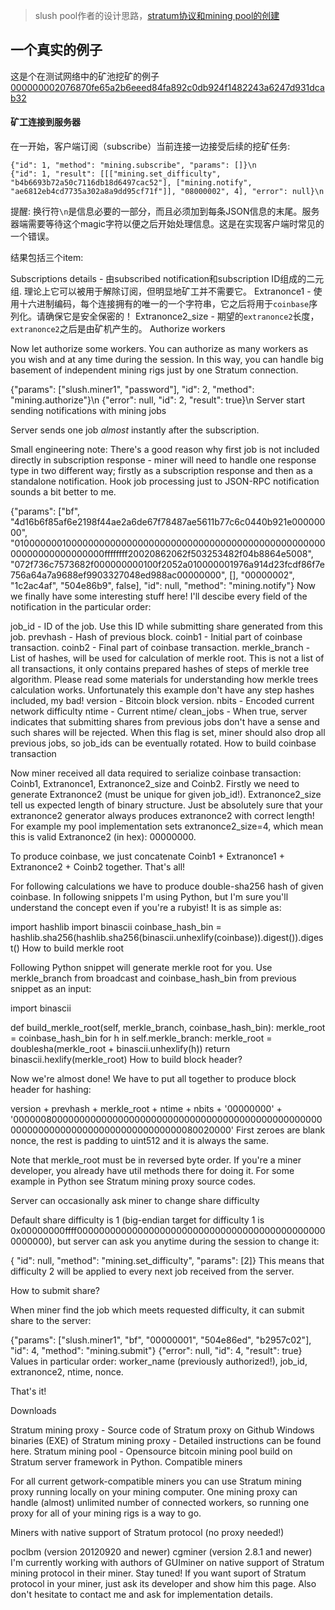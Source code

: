 > slush pool作者的设计思路，[stratum协议和mining pool的创建](http://mining.bitcoin.cz/stratum-mining)

## 一个真实的例子

这是个在测试网络中的矿池挖矿的例子  
[000000002076870fe65a2b6eeed84fa892c0db924f1482243a6247d931dcab32](http://blockexplorer.com/testnet/block/000000002076870fe65a2b6eeed84fa892c0db924f1482243a6247d931dcab32)

#### 矿工连接到服务器

在一开始，客户端订阅（subscribe）当前连接一边接受后续的挖矿任务:

```
{"id": 1, "method": "mining.subscribe", "params": []}\n
{"id": 1, "result": [[["mining.set_difficulty", "b4b6693b72a50c7116db18d6497cac52"], ["mining.notify", "ae6812eb4cd7735a302a8a9dd95cf71f"]], "08000002", 4], "error": null}\n
```

提醒: 换行符`\n`是信息必要的一部分，而且必须加到每条JSON信息的末尾。服务器端需要等待这个magic字符以便之后开始处理信息。这是在实现客户端时常见的一个错误。

结果包括三个item:

Subscriptions details - 由subscribed notification和subscription ID组成的二元组. 理论上它可以被用于解除订阅，但明显地矿工并不需要它。
Extranonce1 - 使用十六进制编码，每个连接拥有的唯一的一个字符串，它之后将用于`coinbase`序列化。请确保它是安全保密的！
Extranonce2_size - 期望的`extranonce2`长度，`extranonce2`之后是由矿机产生的。
Authorize workers

Now let authorize some workers. You can authorize as many workers as you wish and at any time during the session. In this way, you can handle big basement of independent mining rigs just by one Stratum connection.

{"params": ["slush.miner1", "password"], "id": 2, "method": "mining.authorize"}\n
{"error": null, "id": 2, "result": true}\n
Server start sending notifications with mining jobs

Server sends one job *almost* instantly after the subscription.

Small engineering note: There's a good reason why first job is not included directly in subscription response - miner will need to handle one response type in two different way; firstly as a subscription response and then as a standalone notification. Hook job processing just to JSON-RPC notification sounds a bit better to me.

{"params": ["bf", "4d16b6f85af6e2198f44ae2a6de67f78487ae5611b77c6c0440b921e00000000",
"01000000010000000000000000000000000000000000000000000000000000000000000000ffffffff20020862062f503253482f04b8864e5008",
"072f736c7573682f000000000100f2052a010000001976a914d23fcdf86f7e756a64a7a9688ef9903327048ed988ac00000000", [],
"00000002", "1c2ac4af", "504e86b9", false], "id": null, "method": "mining.notify"}
Now we finally have some interesting stuff here! I'll descibe every field of the notification in the particular order:

job_id - ID of the job. Use this ID while submitting share generated from this job.
prevhash - Hash of previous block.
coinb1 - Initial part of coinbase transaction.
coinb2 - Final part of coinbase transaction.
merkle_branch - List of hashes, will be used for calculation of merkle root. This is not a list of all transactions, it only contains prepared hashes of steps of merkle tree algorithm. Please read some materials for understanding how merkle trees calculation works. Unfortunately this example don't have any step hashes included, my bad!
version - Bitcoin block version.
nbits - Encoded current network difficulty
ntime - Current ntime/
clean_jobs - When true, server indicates that submitting shares from previous jobs don't have a sense and such shares will be rejected. When this flag is set, miner should also drop all previous jobs, so job_ids can be eventually rotated.
How to build coinbase transaction

Now miner received all data required to serialize coinbase transaction: Coinb1, Extranonce1, Extranonce2_size and Coinb2. Firstly we need to generate Extranonce2 (must be unique for given job_id!). Extranonce2_size tell us expected length of binary structure. Just be absolutely sure that your extranonce2 generator always produces extranonce2 with correct length! For example my pool implementation sets extranonce2_size=4, which mean this is valid Extranonce2 (in hex): 00000000.

To produce coinbase, we just concatenate Coinb1 + Extranonce1 + Extranonce2 + Coinb2 together. That's all!

For following calculations we have to produce double-sha256 hash of given coinbase. In following snippets I'm using Python, but I'm sure you'll understand the concept even if you're a rubyist! It is as simple as:

import hashlib
import binascii
coinbase_hash_bin = hashlib.sha256(hashlib.sha256(binascii.unhexlify(coinbase)).digest()).digest()
How to build merkle root

Following Python snippet will generate merkle root for you. Use merkle_branch from broadcast and coinbase_hash_bin from previous snippet as an input:

import binascii

def build_merkle_root(self, merkle_branch, coinbase_hash_bin):
    merkle_root = coinbase_hash_bin
    for h in self.merkle_branch:
        merkle_root = doublesha(merkle_root + binascii.unhexlify(h))
    return binascii.hexlify(merkle_root)
How to build block header?

Now we're almost done! We have to put all together to produce block header for hashing:

version + prevhash + merkle_root + ntime + nbits + '00000000' +
'000000800000000000000000000000000000000000000000000000000000000000000000000000000000000080020000'
First zeroes are blank nonce, the rest is padding to uint512 and it is always the same.

Note that merkle_root must be in reversed byte order. If you're a miner developer, you already have util methods there for doing it. For some example in Python see Stratum mining proxy source codes.

Server can occasionally ask miner to change share difficulty

Default share difficulty is 1 (big-endian target for difficulty 1 is 0x00000000ffff0000000000000000000000000000000000000000000000000000), but server can ask you anytime during the session to change it:

{ "id": null, "method": "mining.set_difficulty", "params": [2]}
This means that difficulty 2 will be applied to every next job received from the server.

How to submit share?

When miner find the job which meets requested difficulty, it can submit share to the server:

{"params": ["slush.miner1", "bf", "00000001", "504e86ed", "b2957c02"], "id": 4, "method": "mining.submit"}
{"error": null, "id": 4, "result": true}
Values in particular order: worker_name (previously authorized!), job_id, extranonce2, ntime, nonce.

That's it!

Downloads

Stratum mining proxy - Source code of Stratum proxy on Github
Windows binaries (EXE) of Stratum mining proxy - Detailed instructions can be found here.
Stratum mining pool - Opensource bitcoin mining pool build on Stratum server framework in Python.
Compatible miners

For all current getwork-compatible miners you can use Stratum mining proxy running locally on your mining computer. One mining proxy can handle (almost) unlimited number of connected workers, so running one proxy for all of your mining rigs is a way to go.

Miners with native support of Stratum protocol (no proxy needed!)

poclbm (version 20120920 and newer)
cgminer (version 2.8.1 and newer)
I'm currently working with authors of GUIminer on native support of Stratum mining protocol in their miner. Stay tuned! If you want suport of Stratum protocol in your miner, just ask its developer and show him this page. Also don't hesitate to contact me and ask for implementation details.